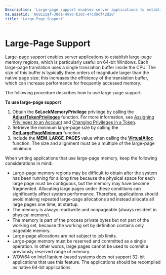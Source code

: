 ```yaml
---
Description: 'Large-page support enables server applications to establish large-page memory regions, which is particularly useful on 64-bit Windows.'
ms.assetid: '060115af-38d1-499c-b30c-47cd0cf42d20'
title: 'Large-Page Support'
---
```


# Large-Page Support

Large-page support enables server applications to establish large-page memory regions, which is particularly useful on 64-bit Windows. Each large-page translation uses a single translation buffer inside the CPU. The size of this buffer is typically three orders of magnitude larger than the native page size; this increases the efficiency of the translation buffer, which can increase performance for frequently accessed memory.

The following procedure describes how to use large-page support.

**To use large-page support**

1.  Obtain the **SeLockMemoryPrivilege** privilege by calling the [**AdjustTokenPrivileges**](security.adjusttokenprivileges) function. For more information, see [Assigning Privileges to an Account](security.assigning_privileges_to_an_account) and [Changing Privileges in a Token](security.changing_privileges_in_a_token).
2.  Retrieve the minimum large-page size by calling the [**GetLargePageMinimum**](getlargepageminimum.md) function.
3.  Include the **MEM\_LARGE\_PAGES** value when calling the [**VirtualAlloc**](virtualalloc.md) function. The size and alignment must be a multiple of the large-page minimum.

When writing applications that use large-page memory, keep the following considerations in mind:

-   Large-page memory regions may be difficult to obtain after the system has been running for a long time because the physical space for each large page must be contiguous, but the memory may have become fragmented. Allocating large pages under these conditions can significantly affect system performance. Therefore, applications should avoid making repeated large-page allocations and instead allocate all large pages one time, at startup.
-   The memory is always read/write and nonpageable (always resident in physical memory).
-   The memory is part of the process private bytes but not part of the working set, because the working set by definition contains only pageable memory.
-   Large-page allocations are not subject to job limits.
-   Large-page memory must be reserved and committed as a single operation. In other words, large pages cannot be used to commit a previously reserved range of memory.
-   WOW64 on Intel Itanium-based systems does not support 32-bit applications that use this feature. The applications should be recompiled as native 64-bit applications.

 

 



